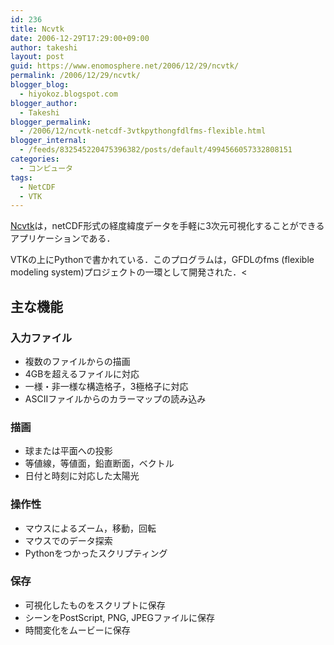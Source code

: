 ```yaml
---
id: 236
title: Ncvtk
date: 2006-12-29T17:29:00+09:00
author: takeshi
layout: post
guid: https://www.enomosphere.net/2006/12/29/ncvtk/
permalink: /2006/12/29/ncvtk/
blogger_blog:
  - hiyokoz.blogspot.com
blogger_author:
  - Takeshi
blogger_permalink:
  - /2006/12/ncvtk-netcdf-3vtkpythongfdlfms-flexible.html
blogger_internal:
  - /feeds/832545220475396382/posts/default/4994566057332808151
categories:
  - コンピュータ
tags:
  - NetCDF
  - VTK
---
```

<a href="http://ncvtk.sourceforge.net/">Ncvtk</a>は，netCDF形式の経度緯度データを手軽に3次元可視化することができるアプリケーションである．

VTKの上にPythonで書かれている．このプログラムは，GFDLのfms (flexible modeling system)プロジェクトの一環として開発された．<

## 主な機能
### 入力ファイル

* 複数のファイルからの描画
* 4GBを超えるファイルに対応
* 一様・非一様な構造格子，3極格子に対応
* ASCIIファイルからのカラーマップの読み込み

### 描画

* 球または平面への投影
* 等値線，等値面，鉛直断面，ベクトル
* 日付と時刻に対応した太陽光

### 操作性

* マウスによるズーム，移動，回転
* マウスでのデータ探索
* Pythonをつかったスクリプティング


### 保存
* 可視化したものをスクリプトに保存
* シーンをPostScript, PNG, JPEGファイルに保存
* 時間変化をムービーに保存
